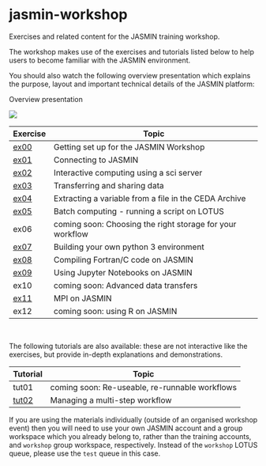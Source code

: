 # jasmin-workshop

Exercises and related content for the JASMIN training workshop.

The workshop makes use of the exercises and tutorials listed below to help users to become familiar with the JASMIN environment.

You should also watch the following overview presentation which explains the purpose, layout and important technical details of the JASMIN platform:

Overview presentation 

[![](https://img.youtube.com/vi/HQjRDtgW3Fg/mqdefault.jpg )](https://www.youtube.com/watch?v=HQjRDtgW3Fg) 

| Exercise | Topic |
| --- | --- |
| [ex00](./exercises/ex00) | Getting set up for the JASMIN Workshop |
| [ex01](./exercises/ex01) | Connecting to JASMIN |
| [ex02](./exercises/ex02) | Interactive computing using a sci server |
| [ex03](./exercises/ex03) | Transferring and sharing data |
| [ex04](./exercises/ex04) | Extracting a variable from a file in the CEDA Archive |
| [ex05](./exercises/ex05) | Batch computing - running a script on LOTUS |
| ex06 | coming soon: Choosing the right storage for your workflow |
| [ex07](./exercises/ex07) | Building your own python 3 environment |
| [ex08](./exercises/ex08) | Compiling Fortran/C code on JASMIN |
| [ex09](./exercises/ex09) | Using Jupyter Notebooks on JASMIN |
| ex10 | coming soon: Advanced data transfers |
| [ex11](./exercises/ex11) | MPI on JASMIN |
| ex12 | coming soon: using R on JASMIN |

<br>

The following tutorials are also available: these are not interactive like the exercises, but provide in-depth explanations and demonstrations.

| Tutorial | Topic |
| --- | --- |
| tut01 | coming soon: Re-useable, re-runnable workflows |
| [tut02](./tutorials/tut02) | Managing a multi-step workflow |

If you are using the materials individually (outside of an organised workshop event) then you will need to use your own JASMIN account and a group workspace which you already belong to, rather than the training accounts, and `workshop` group workspace, respectively. Instead of the `workshop` LOTUS queue, please use the `test` queue in this case.


